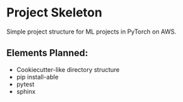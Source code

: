 # Project Skeleton
Simple project structure for ML projects in PyTorch on AWS.

## Elements Planned:
- Cookiecutter-like directory structure
- pip install-able
- pytest
- sphinx
